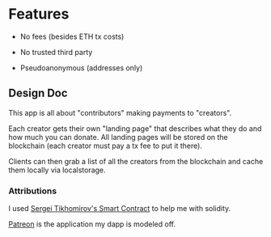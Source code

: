 # Features

- No fees (besides ETH tx costs)

- No trusted third party

- Pseudoanonymous (addresses only)

## Design Doc

This app is all about "contributors" making payments to "creators".

Each creator gets their own "landing page" that describes what they do and how much you can donate. All landing pages will be stored on the blockchain (each creator must pay a tx fee to put it there).

Clients can then grab a list of all the creators from the blockchain and cache them locally via localstorage.

### Attributions

I used [Sergei Tikhomirov's Smart Contract](https://github.com/s-tikhomirov/pethreon) to help me with solidity.

[Patreon](https://www.patreon.com/) is the application my dapp is modeled off.
